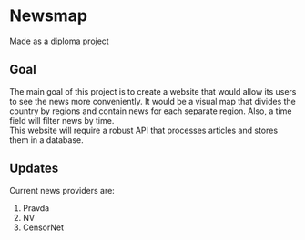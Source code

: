 # Newsmap
Made as a diploma project

## Goal
The main goal of this project is to create a website that would allow its users to see the news more conveniently. It would be a visual map that divides the country by regions and contain news for each separate region. Also, a time field will filter news
by time.<br/>
This website will require a robust API that processes articles and stores them in a database.

## Updates
Current news providers are:
1. Pravda
2. NV
3. CensorNet
